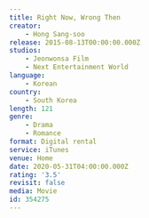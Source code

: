 ```yaml
---
title: Right Now, Wrong Then
creator:
    - Hong Sang-soo
release: 2015-08-13T00:00:00.000Z
studios:
    - Jeonwonsa Film
    - Next Entertainment World
language:
    - Korean
country:
    - South Korea
length: 121
genre:
    - Drama
    - Romance
format: Digital rental
service: iTunes
venue: Home
date: 2020-05-31T04:00:00.000Z
rating: '3.5'
revisit: false
media: Movie
id: 354275
---
```



